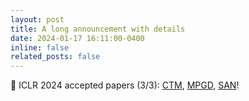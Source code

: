 ```yaml
---
layout: post
title: A long announcement with details
date: 2024-01-17 16:11:00-0400
inline: false
related_posts: false
---
```


🥳 ICLR 2024 accepted papers (3/3): [CTM](https://openreview.net/forum?id=ymjI8feDTD), [MPGD](https://openreview.net/forum?id=o3BxOLoxm1),  [SAN](https://openreview.net/forum?id=eiF7TU1E8E)!
